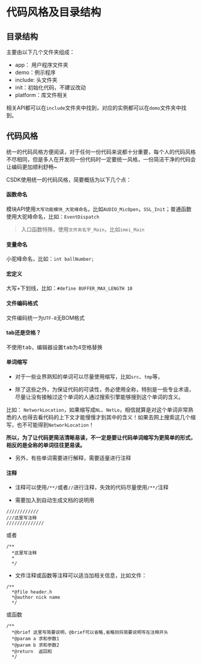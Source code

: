 代码风格及目录结构
===

## 目录结构

主要由以下几个文件夹组成：
* app： 用户程序文件夹
* demo：例示程序
* include: 头文件夹
* init：初始化代码，不建议改动
* platform：库文件相关

相关API都可以在`include`文件夹中找到，对应的实例都可以在`demo`文件夹中找到。

## 代码风格

统一的代码风格方便阅读，对于任何一份代码来说都十分重要，每个人的代码风格不尽相同，但是多人在开发同一份代码时一定要统一风格，一份简洁干净的代码会让编码更加顺利舒畅~

CSDK使用统一的代码风格，简要概括为以下几个点：

#### 函数命名

模块API使用`大写功能模块_大驼峰命名`，比如`AUDIO_MicOpen`，`SSL_Init`；普通函数使用大驼峰命名，比如：`EventDispatch`

> 入口函数特殊，使用`文件夹名字_Main`，比如`imei_Main`

#### 变量命名

小驼峰命名，比如：`int ballNumber;`

#### 宏定义

大写+下划线，比如：`#define BUFFER_MAX_LENGTH 10`

#### 文件编码格式

文件编码统一为`UTF-8`无BOM格式

#### tab还是空格？

不使用<kbd>tab</kbd>，编辑器设置<kbd>tab</kbd>为4空格替换

#### 单词缩写

* 对于一些业界熟知的单词可以尽量使用缩写，比如`src`、`tmp`等，

* 除了这些之外，为保证代码的可读性，务必使用全称，特别是一些专业术语，尽量让没有接触过这个单词的人通过搜索引擎能够搜到这个单词的含义。

比如： `NetworkLocation`，如果缩写成`NL`、`NetLo`，相信就算是对这个单词非常熟悉的人也得去看代码的上下文才能慢慢才到其中的含义！如果去网上搜索这几个缩写，也不可能得到`NetworkLocation`！

**所以，为了让代码更简洁清晰易读，不一定是要让代码单词缩写为更简单的形式，相反的是全称的单词往往更易读。**

* 另外，有些单词需要进行解释，需要适量进行注释


#### 注释

* 注释可以使用`/**/`或者`//`进行注释，失效的代码尽量使用`/**/`注释

* 需要加入到自动生成文档的说明用

```
////////////
///这里写注释
//////////////
```

或者

```
/**
  *这里写注释
  *
  */
```

* 文件注释或函数等注释可以适当加相关信息，比如文件：

```
/**
  *@file header.h
  *@author nick name
  */
```
或函数
```
/**
  *@brief 这里写简要说明，@brief可以省略,省略则将简要说明写在注释开头
  *@param a 求和参数1
  *@param b 求和参数2
  *@return  返回和
  */
```


